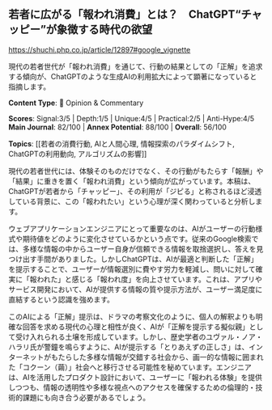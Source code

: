 ## 若者に広がる「報われ消費」とは？　ChatGPT“チャッピー”が象徴する時代の欲望

https://shuchi.php.co.jp/article/12897#google_vignette

現代の若者世代が「報われ消費」を通じて、行動の結果としての「正解」を追求する傾向が、ChatGPTのような生成AIの利用拡大によって顕著になっていると指摘します。

**Content Type**: 💭 Opinion & Commentary

**Scores**: Signal:3/5 | Depth:1/5 | Unique:4/5 | Practical:2/5 | Anti-Hype:4/5
**Main Journal**: 82/100 | **Annex Potential**: 88/100 | **Overall**: 56/100

**Topics**: [[若者の消費行動, AIと人間心理, 情報探索のパラダイムシフト, ChatGPTの利用動向, アルゴリズムの影響]]

現代の若者世代には、体験そのものだけでなく、その行動がもたらす「報酬」や「結果」に重きを置く「報われ消費」という傾向が広がっています。本稿は、ChatGPTが若者から「チャッピー」、その利用が「ジピる」と称されるほど浸透している背景に、この「報われたい」という心理が深く関わっていると分析します。

ウェブアプリケーションエンジニアにとって重要なのは、AIがユーザーの行動様式や期待値をどのように変化させているかという点です。従来のGoogle検索では、多様な情報の中からユーザー自身が信頼できる情報を取捨選択し、答えを見つけ出す手間がありました。しかしChatGPTは、AIが最適と判断した「正解」を提示することで、ユーザーが情報選別に費やす労力を軽減し、問いに対して確実に「報われた」と感じる「報われ度」を向上させています。これは、アプリやサービス開発において、AIが提供する情報の質や提示方法が、ユーザー満足度に直結するという認識を強めます。

このAIによる「正解」提示は、ドラマの考察文化のように、個人の解釈よりも明確な回答を求める現代の心理と相性が良く、AIが「正解を提示する擬似親」として受け入れられる土壌を形成しています。しかし、歴史学者のユヴァル・ノア・ハラリ氏が警鐘を鳴らすように、AIが提示する「とりあえずの正しさ」は、インターネットがもたらした多様な情報が交錯する社会から、画一的な情報に囲まれた「コクーン（繭）」社会へと移行させる可能性を秘めています。エンジニアは、AIを活用したプロダクト設計において、ユーザーに「報われる体験」を提供しつつも、情報の透明性や多様な視点へのアクセスを確保するための倫理的・技術的課題にも向き合う必要があるでしょう。